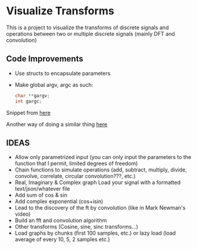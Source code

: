 # Visualize Transforms

This is a project to visualize the transforms of discrete signals and operations between two or multiple discrete signals (mainly DFT and convolution)

## Code Improvements

- Use structs to encapsulate parameters
- Make global argv, argc as such:

    ```c
    char **gargv;
    int gargc;
    ```

Snippet from [here](https://www.unix.com/programming/173428-how-access-argv-x-another-function-other-than-main.html)

Another way of doing a similar thing [here](https://stackoverflow.com/questions/43729256/argc-and-argv-for-functions-other-than-main)

## IDEAS

- Allow only parametrized input (you can only input the parameters to the function that I permit, limited degrees of freedom)
- Chain functions to simulate operations (add, subtract, multiply, divide, convolve, correlate, circular convolution???, etc.)
- Real, Imaginary & Complex graph
  Load your signal with a formatted text/json/whatever file
- Add sum of cos & sin
- Add complex exponential (cos+isin)
- Lead to the discovery of the ft by convolution (like in Mark Newman's video)
- Build an fft and convolution algorithm
- Other transforms (Cosine, sine, sinc transforms...)
- Load graphs by chunks (first 100 samples, etc.) or lazy load (load average of every 10, 5, 2 samples etc.)

